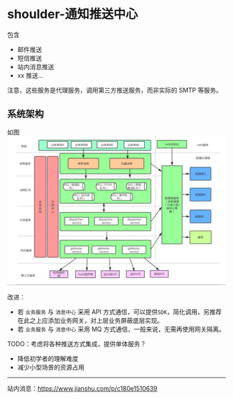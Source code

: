 # shoulder-通知推送中心

包含
- 邮件推送
- 短信推送
- 站内消息推送
- xx 推送...

注意，这些服务是代理服务，调用第三方推送服务，而非实际的 SMTP 等服务。

## 系统架构

如图 ![消息中心架构](arch.png)

改进：
- 若 `业务服务` 与 `消息中心` 采用 API 方式通信，可以提供`SDK`，简化调用，另推荐在此之上应添加业务网关，对上层业务屏蔽底层实现。
- 若 `业务服务` 与 `消息中心` 采用 MQ 方式通信，一般来说，无需再使用网关隔离。


TODO：考虑将各种推送方式集成，提供单体服务？
- 降低初学者的理解难度
- 减少小型场景的资源占用


----



站内消息：https://www.jianshu.com/p/c180e1510639